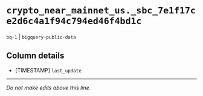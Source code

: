 # `crypto_near_mainnet_us._sbc_7e1f17ce2d6c4a1f94c794ed46f4bd1c`
`bq-1` | `bigquery-public-data`

## Column details
* [TIMESTAMP] `last_update`

-------------------------------------------------------------------------------
*Do not make edits above this line.*
